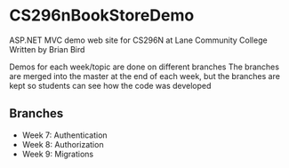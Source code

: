 # CS296nBookStoreDemo
ASP.NET MVC demo web site for CS296N at Lane Community College
Written by Brian Bird

Demos for each week/topic are done on different branches
The branches are merged into the master at the end of each week,
but the branches are kept so students can see how the code was developed

## Branches
- Week 7: Authentication
- Week 8: Authorization
- Week 9: Migrations

